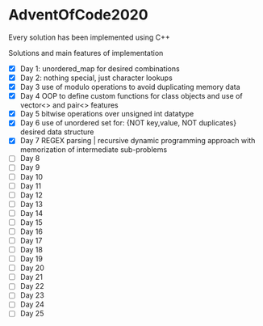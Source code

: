 # AdventOfCode2020

Every solution has been implemented using C++

Solutions and main features of implementation

- [X] Day 1: unordered_map for desired combinations
- [X] Day 2: nothing special, just character lookups
- [X] Day 3 use of modulo operations to avoid duplicating memory data
- [X] Day 4 OOP to define custom functions for class objects and use of vector<> and pair<> features
- [X] Day 5 bitwise operations over unsigned int datatype
- [X] Day 6 use of unordered set for: {NOT key,value, NOT duplicates} desired data structure 
- [X] Day 7 REGEX parsing | recursive dynamic programming approach with memorization of intermediate sub-problems
- [ ] Day 8
- [ ] Day 9
- [ ] Day 10
- [ ] Day 11
- [ ] Day 12
- [ ] Day 13
- [ ] Day 14
- [ ] Day 15
- [ ] Day 16
- [ ] Day 17
- [ ] Day 18
- [ ] Day 19
- [ ] Day 20
- [ ] Day 21
- [ ] Day 22
- [ ] Day 23
- [ ] Day 24
- [ ] Day 25
